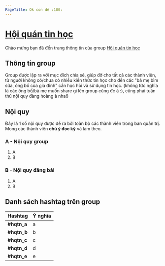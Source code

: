 ```yaml
---
PageTitle: Ok con dê :100:
---
```


# [Hội quán tin học](https://fb.com/groups/hoiquantinhoc/)

Chào mừng bạn đã đến trang thông tin của group [Hội quán tin học](https://fb.com/groups/hoiquantinhoc/)

## Thông tin group

Group được lập ra với mục đích chia sẻ, giúp đỡ cho tất cả các thành viên, từ người không có/chưa có nhiều kiến thức tin học cho đến các "bà mẹ bỉm sữa, ông bố của gia đình" cần học hỏi và sử dụng tin học. (không tức nghĩa là các ông bố/bà mẹ muốn share gì lên group cũng đc à :), cũng phải tuân thủ nội quy đàng hoàng à nha!)

## Nội quy

Đây là 1 số nội quy được đề ra bởi toàn bộ các thành viên trong ban quản trị. Mong các thành viên **chú ý đọc kỹ** và làm theo.

### A - Nội quy group

1. A
2. B

### B - Nội quy đăng bài

1. A
2. B

## Danh sách hashtag trên group

Hashtag | Ý nghĩa
------- | -------
 **#hqtn_a** | a
 **#hqtn_b** | b
 **#hqtn_c** | c
 **#hqtn_d** | d
 **#hqtn_e** | e
